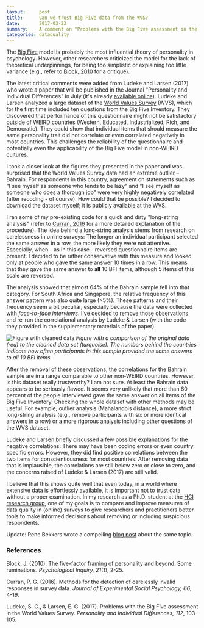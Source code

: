 ```yaml
---
layout:     post
title:      Can we trust Big Five data from the WVS?
date:       2017-03-23
summary:    A comment on "Problems with the Big Five assessment in the World Values Survey". 
categories: dataquality
---
```

The [Big Five](https://en.wikipedia.org/wiki/Big_Five_personality_traits) model is probably the most influential theory of personality in psychology. However, other researchers criticized the model for the lack of theoretical underpinnings, for being too simplistic or explaining too little variance (e.g., refer to [Block, 2010](http://www.tandfonline.com/doi/abs/10.1080/10478401003596626) for a critique).

The latest critical comments were added from Ludeke and Larsen (2017) who wrote a paper that will be published in the Journal "Personality and Individual Differences" in July (it's already [available online](http://www.sciencedirect.com/science/article/pii/S0191886917301216)).
Ludeke and Larsen analyzed a large dataset of the [World Values Survey](http://www.worldvaluessurvey.org) (WVS), which for the first time included ten questions from the Big Five Inventory. They discovered that performance of this questionnaire might not be satisfactory outside of WEIRD countries (Western, Educated, Industrialized, Rich, and Democratic). They could show that individual items that should measure the same personality trait did not correlate or even correlated negatively in most countries. This challenges the reliability of the questionnaire and potentially even the applicability of the Big Five model in non-WEIRD cultures.


I took a closer look at the figures they presented in the paper and was surprised that the World Values Survey data had an extreme outlier – Bahrain. For respondents in this country, agreement on statements such as "I see myself as someone who tends to be lazy" and "I see myself as someone who does a thorough job" were very highly negatively correlated (after recoding - of course). How could that be possible? I decided to download the dataset myself; it is publicly available at the WVS.

I ran some of my pre-existing code for a quick and dirty "long-string analysis" (refer to [Curran, 2016](http://www.sciencedirect.com/science/article/pii/S0022103115000931) for a more detailed explanation of the procedure).
The idea behind a long-string analysis stems from research on carelessness in online surveys: The longer an individual participant selected the same answer in a row, the more likely they were not attentive. Especially, when -  as in this case - reversed questionnaire items are present. I decided to be rather conservative with this measure and looked only at people who gave the same answer 10 times in a row. This means that they gave the same answer to **all** 10 BFI items, although 5 items of this scale are reversed.

The analysis showed that almost 64% of the Bahrain sample fell into that category. For South Africa and Singapore, the relative frequency of this answer pattern was also quite large (>5%).
These patterns and their frequency seem a bit peculiar, especially because the data were collected with *face-to-face interviews*. I've decided to remove those observations and re-run the correlational analysis by Ludeke & Larsen (with the code they provided in the supplementary materials of the paper).

<span class="image fit"><img src="/media/post/fig_new.png" alt="Figure with cleaned data" /></span>
*Figure with a comparison of the original data (red) to the cleaned data set (turquoise). The numbers behind the countries indicate how often participants in this sample provided the same answers to all 10 BFI items.*

After the removal of these observations, the correlations for the Bahrain sample are in a range comparable to other non-WEIRD countries. However, is this dataset really trustworthy? I am not sure. At least the Bahrain data appears to be seriously flawed. It seems very unlikely that more than 60 percent of the people interviewed gave the same answer on all items of the Big Five Inventory. 
Checking the whole dataset with other methods may be useful. For example, outlier analysis (Mahalanobis distance), a more strict long-string analysis (e.g., remove participants with six or more identical answers in a row) or a more rigorous analysis including other questions of the WVS dataset.


Ludeke and Larsen briefly discussed a few possible explanations for the negative correlations: There may have been coding errors or even country specific errors. However, they did find positive correlations between the two items for conscientiousness for most countries. After removing data that is implausible, the correlations are still below zero or close to zero, and the concerns raised of Ludeke & Larsen (2017) are still valid. 

I believe that this shows quite well that even today, in a world where extensive data is effortlessly available, it is important not to trust data without a proper examination. In my research as a Ph.D. student at the [HCI research group](http://www.mmi-basel.ch), one of my goals is to compare and improve measures of data quality in (online) surveys to give researchers and practitioners better tools to make informed decisions about removing or including suspicious respondents.

Update:
Rene Bekkers wrote a compelling [blog post](https://renebekkers.wordpress.com/2017/03/21/hunting-game-targeting-the-big-five/) about the same topic.

### References
Block, J. (2010). The five-factor framing of personality and beyond: Some ruminations. *Psychological Inquiry, 21*(1), 2-25.

Curran, P. G. (2016). Methods for the detection of carelessly invalid responses in survey data. *Journal of Experimental Social Psychology, 66*, 4-19.

Ludeke, S. G., & Larsen, E. G. (2017). Problems with the Big Five assessment in the World Values Survey. *Personality and Individual Differences, 112*, 103-105.








